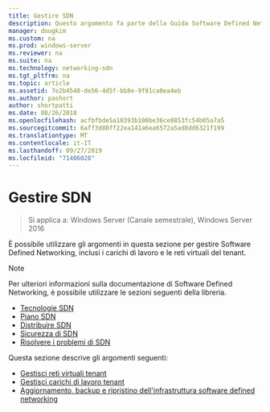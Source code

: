 ```yaml
---
title: Gestire SDN
description: Questo argomento fa parte della Guida Software Defined Networking su come gestire i carichi di lavoro e le reti virtuali dei tenant in Windows Server 2016.
manager: dougkim
ms.custom: na
ms.prod: windows-server
ms.reviewer: na
ms.suite: na
ms.technology: networking-sdn
ms.tgt_pltfrm: na
ms.topic: article
ms.assetid: 7e2b4540-de56-4d5f-bb8e-9f81ca0ea4eb
ms.author: pashort
author: shortpatti
ms.date: 08/26/2018
ms.openlocfilehash: acfbfbde5a10393b100be36ce8853fc54b05a7a5
ms.sourcegitcommit: 6aff3d88ff22ea141a6ea6572a5ad8dd6321f199
ms.translationtype: MT
ms.contentlocale: it-IT
ms.lasthandoff: 09/27/2019
ms.locfileid: "71406028"
---
```

# <a name="manage-sdn"></a>Gestire SDN

>Si applica a: Windows Server (Canale semestrale), Windows Server 2016

È possibile utilizzare gli argomenti in questa sezione per gestire Software Defined Networking, inclusi i carichi di lavoro e le reti virtuali del tenant.  
  
>[!NOTE]  
>Per ulteriori informazioni sulla documentazione di Software Defined Networking, è possibile utilizzare le sezioni seguenti della libreria.  
>- [Tecnologie SDN](../technologies/Software-Defined-Networking-Technologies.md)  
>- [Piano SDN](../plan/plan-a-software-defined-network-infrastructure.md)  
>- [Distribuire SDN](../deploy/Deploy-Software-Defined-Networking.md)
>- [Sicurezza di SDN](../security/sdn-security-top.md)
>- [Risolvere i problemi di SDN](../troubleshoot/Troubleshoot-Software-Defined-Networking.md)  

Questa sezione descrive gli argomenti seguenti:  
  
- [Gestisci reti virtuali tenant](Manage-Tenant-Virtual-Networks.md)
- [Gestisci carichi di lavoro tenant](Manage-Tenant-Workloads.md)
- [Aggiornamento, backup e ripristino dell'infrastruttura software defined networking](Update-Backup-Restore.md)

